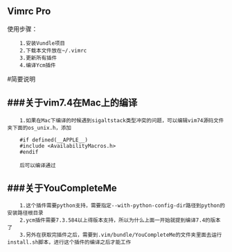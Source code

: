 Vimrc Pro
---

使用步骤：
```
    1.安装Vundle项目
    2.下载本文件放在~/.vimrc
    3.更新所有插件
    4.编译Ycm插件
```


#简要说明


###关于vim7.4在Mac上的编译
---
```
    1.如果在Mac下编译的时候遇到sigaltstack类型冲突的问题，可以编辑vim74源码文件夹下面的os_unix.h，添加

    #if defined(__APPLE__)
    #include <AvailabilityMacros.h>
    #endif

    后可以编译通过
```

###关于YouCompleteMe
---
```
    1.这个插件需要python支持，需要指定--with-python-config-dir路径到python的安装路径根目录
    2.ycm插件需要7.3.584以上得版本支持，所以为什么上面一开始就提到编译7.4的版本了
    3.另外在获取完插件之后，需要到.vim/bundle/YouCompleteMe的文件夹里面去运行install.sh脚本，进行这个插件的编译之后才能工作
```
